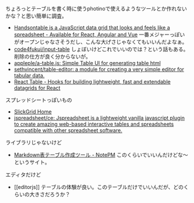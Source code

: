 ちょろっとテーブルを書く時に使うphotinoで使えるようなツールとか作れないかな？と思い簡単に調査。

- [Handsontable is a JavaScript data grid that looks and feels like a spreadsheet - Available for React, Angular and Vue](https://handsontable.com/) 一番メジャーっぽいがオープンじゃなさそうだし、こんな大げさじゃなくてもいいんだよなぁ。
- [code4fukui/input-table](https://github.com/code4fukui/input-table) しょぼいけどこれでいいのでは？という話もある。削除の仕方が良く分からないが。
- [appleple/a-table.js: Simple Table UI for generating table html](https://github.com/appleple/a-table.js)
- [sethvincent/table-editor: a module for creating a very simple editor for tabular data.](https://github.com/sethvincent/table-editor)
- [React Table - Hooks for building lightweight, fast and extendable datagrids for React](https://react-table.tanstack.com/)

スプレッドシートっぽいもの

- [SlickGrid Home](https://slickgrid.net/)
- [jspreadsheet/ce: Jspreadsheet is a lightweight vanilla javascript plugin to create amazing web-based interactive tables and spreadsheets compatible with other spreadsheet software.](https://github.com/jspreadsheet/ce)

ライブラリじゃないけど

- [Markdown表テーブル作成ツール - NotePM](https://notepm.jp/markdown-table-tool) このくらいでいいんだけどな〜というサイト。

エディタだけど

- [[editorjs]] テーブルの体験が良い。このテーブルだけでいいんだが、どのくらいの大きさだろうか？